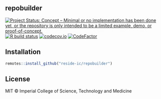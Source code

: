 ## repobuilder

<!-- badges: start -->
[![Project Status: Concept – Minimal or no implementation has been done yet, or the repository is only intended to be a limited example, demo, or proof-of-concept.](https://www.repostatus.org/badges/latest/concept.svg)](https://www.repostatus.org/#concept)
[![R build status](https://github.com/reside-ic/repobuilder/workflows/R-CMD-check/badge.svg)](https://github.com/reside-ic/repobuilder/actions)
[![codecov.io](https://codecov.io/github/reside-ic/repobuilder/coverage.svg?branch=master)](https://codecov.io/github/reside-ic/repobuilder?branch=master)
[![CodeFactor](https://www.codefactor.io/repository/github/reside-ic/repobuilder/badge)](https://www.codefactor.io/repository/github/reside-ic/repobuilder)
<!-- badges: end -->

## Installation


```r
remotes::install_github("reside-ic/repobuilder")
```

## License

MIT © Imperial College of Science, Technology and Medicine
